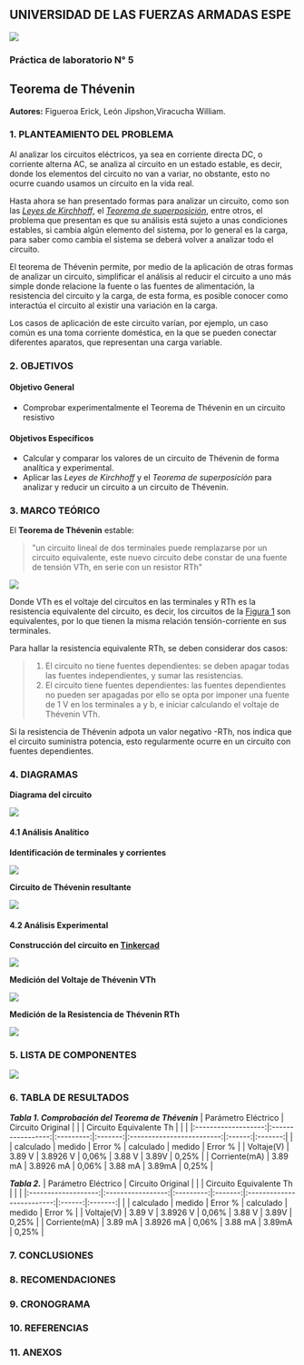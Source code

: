  ## UNIVERSIDAD DE LAS FUERZAS ARMADAS ESPE
![](https://github.com/erickfi/Practica-5/blob/master/Img/Escudo.jpg)
### Práctica de laboratorio N° 5
## Teorema de Thévenin
**Autores:** Figueroa Erick, León Jipshon,Viracucha William.
### 1. PLANTEAMIENTO DEL PROBLEMA
Al analizar los circuitos eléctricos, ya sea en corriente directa DC, o corriente alterna AC, se analiza al circuito en un estado estable, es decir, donde los elementos del circuito no van a variar, no obstante, esto no ocurre cuando usamos un circuito en la vida real. 

Hasta ahora se han presentado formas para analizar un circuito, como son las *[Leyes de Kirchhoff](https://github.com/erickfi/Laboratorio--1)*, el *[Teorema de superposición](https://github.com/erickfi/Laboratorio-4)*, entre otros, el problema que presentan es que su análisis está sujeto a unas condiciones estables, si cambia algún elemento del sistema, por lo general es la carga, para saber como cambia el sistema se deberá volver a analizar todo el circuito.

El teorema de Thévenin permite, por medio de la aplicación de otras formas de analizar un circuito, simplificar el análisis al reducir el circuito a uno más simple donde relacione la fuente o las fuentes de alimentación, la resistencia del circuito y la carga, de esta forma, es posible conocer como interactúa el circuito al existir una variación en la carga.

Los casos de aplicación de este circuito varían, por ejemplo, un caso común es una toma corriente doméstica, en la que se pueden conectar diferentes aparatos, que representan una carga variable.  

### 2. OBJETIVOS
#### Objetivo General
- Comprobar experimentalmente el Teorema de Thévenin en un circuito resistivo
#### Objetivos Específicos
- Calcular y comparar los valores de un circuito de Thévenin de forma analítica y experimental.
- Aplicar las *Leyes de Kirchhoff* y el *Teorema de superposición* para analizar y reducir un circuito a un circuito de Thévenin.
### 3. MARCO TEÓRICO
El **Teorema de Thévenin** estable:
> "un circuito lineal de dos terminales puede remplazarse por un circuito equivalente, este nuevo circuito debe constar de una fuente de tensión VTh, en serie con un resistor RTh"

![](https://github.com/erickfi/Practica-5/blob/master/Img/Cambio%20circuito.PNG)

Donde VTh es el voltaje del circuitos en las terminales y RTh es la resistencia equivalente del circuito, es decir, los circuitos de la [Figura 1](https://github.com/erickfi/Practica-5/blob/master/Img/Cambio%20circuito.PNG) son equivalentes, por lo que tienen la misma relación tensión-corriente en sus terminales.

Para hallar la resistencia equivalente RTh, se deben considerar dos casos:

>1. El circuito no tiene fuentes dependientes: se deben apagar todas las fuentes independientes, y sumar las resistencias.
>2. El circuito tiene fuentes dependientes: las fuentes dependientes no pueden ser apagadas por ello se opta por imponer una fuente de 1 V en los terminales a y b, e iniciar calculando el voltaje de Thévenin VTh.

Si la resistencia de Thévenin adpota un valor negativo -RTh, nos indica que el circuito suministra potencia, esto regularmente ocurre en un circuito con fuentes dependientes.

### 4. DIAGRAMAS
**Diagrama del circuito**

![](https://github.com/erickfi/Practica-5/blob/master/Img/Diagrama%205.PNG)

#### 4.1 Análisis Analítico

**Identificación de terminales y corrientes**

![](https://github.com/erickfi/Practica-5/blob/master/Img/Cambio%20a%20thevenin.jpg)

**Circuito de Thévenin resultante**

![](https://github.com/erickfi/Practica-5/blob/master/Img/Circuito%20Thevenin.jpeg)

#### 4.2 Análisis Experimental

**Construcción del circuito en [Tinkercad](tinkercad.com)**

![](https://github.com/erickfi/Practica-5/blob/master/Img/Thinker%205.1.png)

**Medición del Voltaje de Thévenin VTh**

![](https://github.com/erickfi/Practica-5/blob/master/Img/Thinker%205.2.PNG)

**Medición de la Resistencia de Thévenin RTh**

![](https://github.com/erickfi/Practica-5/blob/master/Img/Thinker5.3.PNG)

### 5. LISTA DE COMPONENTES

![](https://github.com/erickfi/Practica-5/blob/master/Img/Materiales.PNG)

### 6. TABLA DE RESULTADOS

***Tabla 1. Comprobación del Teorema de Thévenin***
| Parámetro Eléctrico | Circuito Original |           |         | Circuito   Equivalente Th |        |         |
|:-------------------:|:-----------------:|:---------:|:-------:|:-------------------------:|:------:|:-------:|
|                     | calculado         | medido    | Error % | calculado                 | medido | Error % |
| Voltaje(V)          | 3.89 V            |  3.8926 V | 0,06%   | 3.88 V                    | 3.89V  | 0,25%   |
| Corriente(mA)       | 3.89 mA           | 3.8926 mA | 0,06%   | 3.88 mA                   | 3.89mA | 0,25%   |

***Tabla 2.***
| Parámetro Eléctrico | Circuito Original |           |         | Circuito   Equivalente Th |        |         |
|:-------------------:|:-----------------:|:---------:|:-------:|:-------------------------:|:------:|:-------:|
|                     | calculado         | medido    | Error % | calculado                 | medido | Error % |
| Voltaje(V)          | 3.89 V            |  3.8926 V | 0,06%   | 3.88 V                    | 3.89V  | 0,25%   |
| Corriente(mA)       | 3.89 mA           | 3.8926 mA | 0,06%   | 3.88 mA                   | 3.89mA | 0,25%   |

### 7. CONCLUSIONES
### 8. RECOMENDACIONES
### 9. CRONOGRAMA
### 10. REFERENCIAS
### 11. ANEXOS
